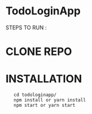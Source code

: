 # TodoLoginApp


STEPS TO RUN :

# CLONE REPO

# INSTALLATION
```
   cd todologinapp/
   npm install or yarn install
   npm start or yarn start
  
```   
